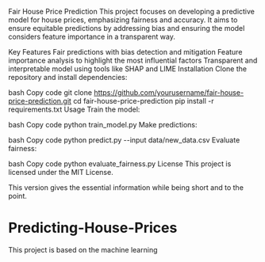 Fair House Price Prediction
This project focuses on developing a predictive model for house prices, emphasizing fairness and accuracy. It aims to ensure equitable predictions by addressing bias and ensuring the model considers feature importance in a transparent way.

Key Features
Fair predictions with bias detection and mitigation
Feature importance analysis to highlight the most influential factors
Transparent and interpretable model using tools like SHAP and LIME
Installation
Clone the repository and install dependencies:

bash
Copy code
git clone https://github.com/yourusername/fair-house-price-prediction.git
cd fair-house-price-prediction
pip install -r requirements.txt
Usage
Train the model:

bash
Copy code
python train_model.py
Make predictions:

bash
Copy code
python predict.py --input data/new_data.csv
Evaluate fairness:

bash
Copy code
python evaluate_fairness.py
License
This project is licensed under the MIT License.

This version gives the essential information while being short and to the point.



# Predicting-House-Prices
This project is based on the machine learning
